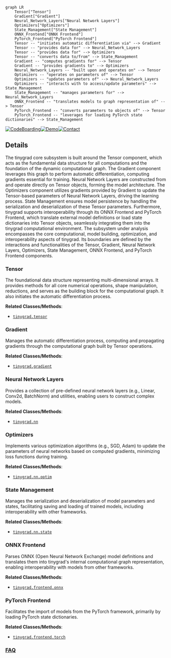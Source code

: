 ```mermaid
graph LR
    Tensor["Tensor"]
    Gradient["Gradient"]
    Neural_Network_Layers["Neural Network Layers"]
    Optimizers["Optimizers"]
    State_Management["State Management"]
    ONNX_Frontend["ONNX Frontend"]
    PyTorch_Frontend["PyTorch Frontend"]
    Tensor -- "initiates automatic differentiation via" --> Gradient
    Tensor -- "provides data for" --> Neural_Network_Layers
    Tensor -- "provides data for" --> Optimizers
    Tensor -- "converts data to/from" --> State_Management
    Gradient -- "computes gradients for" --> Tensor
    Gradient -- "provides gradients to" --> Optimizers
    Neural_Network_Layers -- "built upon and operates on" --> Tensor
    Optimizers -- "operates on parameters of" --> Tensor
    Optimizers -- "updates parameters of" --> Neural_Network_Layers
    Optimizers -- "interacts with to access/update parameters" --> State_Management
    State_Management -- "manages parameters for" --> Neural_Network_Layers
    ONNX_Frontend -- "translates models to graph representation of" --> Tensor
    PyTorch_Frontend -- "converts parameters to objects of" --> Tensor
    PyTorch_Frontend -- "leverages for loading PyTorch state dictionaries" --> State_Management
```

[![CodeBoarding](https://img.shields.io/badge/Generated%20by-CodeBoarding-9cf?style=flat-square)](https://github.com/CodeBoarding/GeneratedOnBoardings)[![Demo](https://img.shields.io/badge/Try%20our-Demo-blue?style=flat-square)](https://www.codeboarding.org/demo)[![Contact](https://img.shields.io/badge/Contact%20us%20-%20contact@codeboarding.org-lightgrey?style=flat-square)](mailto:contact@codeboarding.org)

## Details

The tinygrad core subsystem is built around the Tensor component, which acts as the fundamental data structure for all computations and the foundation of the dynamic computational graph. The Gradient component leverages this graph to perform automatic differentiation, computing gradients essential for training. Neural Network Layers are constructed from and operate directly on Tensor objects, forming the model architecture. The Optimizers component utilizes gradients provided by Gradient to update the Tensor-based parameters of Neural Network Layers, driving the learning process. State Management ensures model persistence by handling the serialization and deserialization of these Tensor parameters. Furthermore, tinygrad supports interoperability through its ONNX Frontend and PyTorch Frontend, which translate external model definitions or load state dictionaries into Tensor objects, seamlessly integrating them into the tinygrad computational environment. The subsystem under analysis encompasses the core computational, model building, optimization, and interoperability aspects of tinygrad. Its boundaries are defined by the interactions and functionalities of the Tensor, Gradient, Neural Network Layers, Optimizers, State Management, ONNX Frontend, and PyTorch Frontend components.

### Tensor
The foundational data structure representing multi-dimensional arrays. It provides methods for all core numerical operations, shape manipulation, reductions, and serves as the building block for the computational graph. It also initiates the automatic differentiation process.


**Related Classes/Methods**:

- <a href="https://github.com/tinygrad/tinygrad/blob/master/tinygrad/tensor.py" target="_blank" rel="noopener noreferrer">`tinygrad.tensor`</a>


### Gradient
Manages the automatic differentiation process, computing and propagating gradients through the computational graph built by Tensor operations.


**Related Classes/Methods**:

- <a href="https://github.com/tinygrad/tinygrad/blob/master/tinygrad/gradient.py" target="_blank" rel="noopener noreferrer">`tinygrad.gradient`</a>


### Neural Network Layers
Provides a collection of pre-defined neural network layers (e.g., Linear, Conv2d, BatchNorm) and utilities, enabling users to construct complex models.


**Related Classes/Methods**:

- <a href="https://github.com/tinygrad/tinygrad/blob/master/tinygrad/nn" target="_blank" rel="noopener noreferrer">`tinygrad.nn`</a>


### Optimizers
Implements various optimization algorithms (e.g., SGD, Adam) to update the parameters of neural networks based on computed gradients, minimizing loss functions during training.


**Related Classes/Methods**:

- <a href="https://github.com/tinygrad/tinygrad/blob/master/tinygrad/nn/optim.py" target="_blank" rel="noopener noreferrer">`tinygrad.nn.optim`</a>


### State Management
Manages the serialization and deserialization of model parameters and states, facilitating saving and loading of trained models, including interoperability with other frameworks.


**Related Classes/Methods**:

- <a href="https://github.com/tinygrad/tinygrad/blob/master/tinygrad/nn/state.py" target="_blank" rel="noopener noreferrer">`tinygrad.nn.state`</a>


### ONNX Frontend
Parses ONNX (Open Neural Network Exchange) model definitions and translates them into tinygrad's internal computational graph representation, enabling interoperability with models from other frameworks.


**Related Classes/Methods**:

- <a href="https://github.com/tinygrad/tinygrad/blob/master/tinygrad/frontend/onnx.py" target="_blank" rel="noopener noreferrer">`tinygrad.frontend.onnx`</a>


### PyTorch Frontend
Facilitates the import of models from the PyTorch framework, primarily by loading PyTorch state dictionaries.


**Related Classes/Methods**:

- <a href="https://github.com/tinygrad/tinygrad/blob/master/tinygrad/frontend/torch.py" target="_blank" rel="noopener noreferrer">`tinygrad.frontend.torch`</a>




### [FAQ](https://github.com/CodeBoarding/GeneratedOnBoardings/tree/main?tab=readme-ov-file#faq)